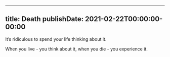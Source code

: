 
---
title: Death
publishDate: 2021-02-22T00:00:00-00:00
---

It’s ridiculous to spend your life thinking about it.

When you live - you think about it, when you die - you experience it.
